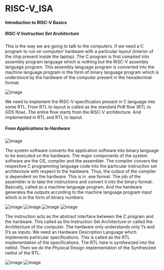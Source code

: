 # RISC-V_ISA

#### Introduction to RISC-V Basics
##### RISC-V Instruction Set Architecture
This is the way we are going to talk to the computers. If we need a C program to run on computer/ hardware with a particular layout (interior of the chip present inside the laptop). The C program is first compiled into assembly program language which is nothing but the RISC-V assembly language program. This assembly language program is converted into the machine language program in the form of binary language program which is understood by the hardware of the computer present in the hexadecimal format. 

![image](https://github.com/srsapireddy/RISC-V_ISA/assets/32967087/03e27285-21d4-4cc2-9e6e-59d8737b10c5)

We need to implement the RISC-V specification present in C language into some RTL. From RTL to layout is called as the standard PnR flow (RTL to GDS flow). The entire flow starts from the RISC-V architecture. And implemented in RTL and RTL to layout.

##### From Applications to Hardware

![image](https://github.com/srsapireddy/RISC-V_ISA/assets/32967087/c8ad70e5-8717-4b0d-a4df-2c55a4524b0f)

The system software converts the application software into binary language to be executed on the hardware. The major components of the system software are the OS, compiler and the assembler. The compiler convers the respective C programming language code into the particular instruction set architecture with respect to the hardware. Thus, the output of the compiler is dependent on the hardware. This is in .exe format. The job of the assembler is to take the instructions and convert it into the binary format. Basically, called as a machine language program. And the hardware generates the outputs according to the machine language program input which is in the form of binary numbers. 

![image](https://github.com/srsapireddy/RISC-V_ISA/assets/32967087/35cc4f60-4d35-4342-92c9-37517bf18b57)
![image](https://github.com/srsapireddy/RISC-V_ISA/assets/32967087/175a5d1d-b648-4562-88d4-1e3ccc60af58)
![image](https://github.com/srsapireddy/RISC-V_ISA/assets/32967087/3fe721ff-3bce-4213-94e1-907ae51680c7)
![image](https://github.com/srsapireddy/RISC-V_ISA/assets/32967087/74580d17-1b12-4a51-9b05-fc210fa6af70)

The instruction acts as the abstract interface between the C program and the hardware. This called as the Instruction Set Architecture or called the Architecture of the computer. The hardware only understands only 1’s and 0’s as inputs. We need an Hardware Description Language which implements particular specifications. This is called as the RTL implementation of the specifications. The RTL here is synthesized into the netlist. Then we do the Physical Design implementation of the Synthesized netlist of the RTL.  

![image](https://github.com/srsapireddy/RISC-V_ISA/assets/32967087/e1f8f06a-e73c-4ac7-9ee2-60aafd9264cf)
![image](https://github.com/srsapireddy/RISC-V_ISA/assets/32967087/47943449-4885-4ae9-813c-ae987c37c47e)


